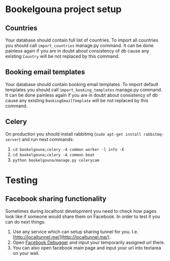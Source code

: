 Bookelgouna project setup
=========================

Countries
---------
Your database should contain full list of countries. To import all countries you should call ``import_countries``
manage.py command. It can be done painless again if you are in doubt about consistency of db cause any existing
``Country`` will be not replaced by this command.

Booking email templates
-----------------------
Your database should contain booking email templates. To import default templates you should call 
``import_booking_templates`` manage.py command. It can be done painless again if you are in doubt about consistency 
of db cause any existing ``BookingEmailTemplate`` will be not replaced by this command.

Celery
------
On production you should install rabbitmq (``sudo apt-get install rabbitmq-server``) and run next commands:

1. ``cd bookelgouna;celery -A common worker -l info -E``
2. ``cd bookelgouna;celery -A common beat``
3. ``python bookelgouna/manage.py celerycam``

Testing
=======

Facebook sharing functionality
------------------------------
Sometimes during localhost development you need to check how pages look like if someone would share them on Facebook.
In order to test it you can do next things:

1. Use any service which can setup sharing tunnel for you. I.e. [http://localtunnel.me/](http://localtunnel.me/).
2. Open [Facebook Debugger](https://developers.facebook.com/tools/debug/) and input your temporarily assigned url there.
3. You can also open facebook main page and input your url into textarea on your wall.
